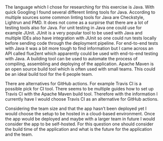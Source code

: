 The language which I chose for researching for this exercise is Java. With quick Googling I found several different linting tools for Java. According to multiple sources some common linting tools for Java are Checkstyle, Lightrun and PMD. It does not come as a surpirse that there are a lot of testing tools also for Java. For unit testing in Java one could use for example JUnit. JUnit is a very popular tool to be used with Java and multiple IDEs also have integration with JUnit so one could run tests locally before sending code through the deployment pipeline. For end-to-end tests with Java it was a bit more tough to find information but I came across an API called flue2ent which apparently could be used with end-to-end testing with Java. A building tool can be used to automate the process of compiling, assembling and deploying of the application. Apache Maven is an open source build tool which is often used with small teams. This could be an ideal build tool for the 6 people team.

There are alternatives for GitHub actions. For example Travis CI is a possible pick for CI tool. There seems to be multiple guides how to set up Travis CI with the Apache Maven build tool. Therefore with the information I currently have I would choose Travis CI as an alternative for GitHub actions.

Considering the team size and that the app hasn’t been deployed yet I would choose the setup to be hosted in a cloud-based environment. Once the app would be deployed and maybe with a larger team in future I would consider the app to be self-hosted. For this question one should consider the build time of the application and what is the future for the application and the team.
